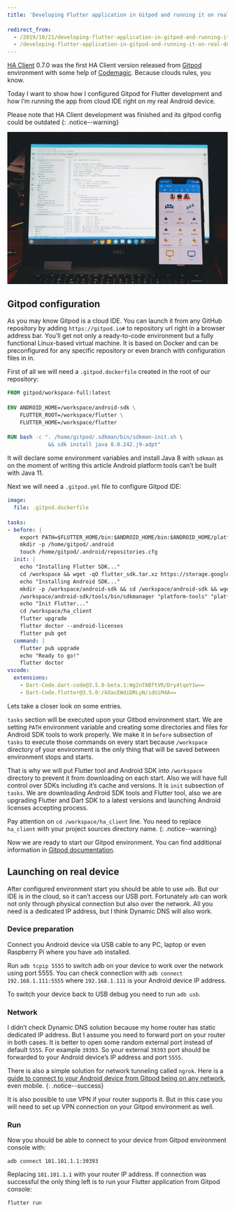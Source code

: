 ```yaml
---
title: 'Developing Flutter application in Gitpod and running it on real device'

redirect_from:
  - /2019/10/21/developing-flutter-application-in-gitpod-and-running-it-on-real-device
  - /developing-flutter-application-in-gitpod-and-running-it-on-real-device
---
```


[HA Client](https://github.com/estevez-dev/ha_client) 0.7.0 was the first HA Client version released from [Gitpod](https://www.gitpod.io/) environment with some help of [Codemagic](https://codemagic.io/). Because clouds rules, you know.

Today I want to show how I configured Gitpod for Flutter development and how I’m running the app from cloud IDE right on my real Android device.

Please note that HA Client development was finished and its gitpod config could be outdated {: .notice--warning}

![image](/img/developing-flutter-application-in-gitpod-and-running-it-on-real-device/IMG_20191021_012006-900x620.jpg)

## Gitpod configuration

As you may know Gitpod is a cloud IDE. You can launch it from any GitHub repository by adding `https://gitpod.io#` to repository url right in a browser address bar. You’ll get not only a ready-to-code environment but a fully functional Linux-based virtual machine. It is based on Docker and can be preconfigured for any specific repository or even branch with configuration files in in.

First of all we will need a `.gitpod.dockerfile` created in the root of our repository:

```dockerfile
FROM gitpod/workspace-full:latest

ENV ANDROID_HOME=/workspace/android-sdk \
    FLUTTER_ROOT=/workspace/flutter \
    FLUTTER_HOME=/workspace/flutter

RUN bash -c ". /home/gitpod/.sdkman/bin/sdkman-init.sh \
             && sdk install java 8.0.242.j9-adpt"
```

It will declare some environment variables and install Java 8 with `sdkman` as on the moment of writing this article Android platform tools can’t be built with Java 11.

Next we will need a `.gitpod.yml` file to configure Gitpod IDE:

```yaml
image:
  file: .gitpod.dockerfile

tasks:
- before: |
    export PATH=$FLUTTER_HOME/bin:$ANDROID_HOME/bin:$ANDROID_HOME/platform-tools:$PATH
    mkdir -p /home/gitpod/.android
    touch /home/gitpod/.android/repositories.cfg
  init: |
    echo "Installing Flutter SDK..."
    cd /workspace && wget -qO flutter_sdk.tar.xz https://storage.googleapis.com/flutter_infra/releases/stable/linux/flutter_linux_v1.12.13+hotfix.7-stable.tar.xz && tar -xf flutter_sdk.tar.xz && rm -f flutter_sdk.tar.xz
    echo "Installing Android SDK..."
    mkdir -p /workspace/android-sdk && cd /workspace/android-sdk && wget https://dl.google.com/android/repository/sdk-tools-linux-4333796.zip && unzip sdk-tools-linux-4333796.zip && rm -f sdk-tools-linux-4333796.zip
    /workspace/android-sdk/tools/bin/sdkmanager "platform-tools" "platforms;android-28" "build-tools;28.0.3"
    echo "Init Flutter..."
    cd /workspace/ha_client
    flutter upgrade
    flutter doctor --android-licenses
    flutter pub get
  command: |
    flutter pub upgrade
    echo "Ready to go!"
    flutter doctor
vscode:
  extensions:
    - Dart-Code.dart-code@3.5.0-beta.1:Wg2nTABftVR/Dry4tqeY1w==
    - Dart-Code.flutter@3.5.0:/kOacEWdiDRLyN/idUiM4A==
```

Lets take a closer look on some entries.

`tasks` section will be executed upon your Gitbod environment start. We are setting `PATH` environment variable and creating some directories and files for Android SDK tools to work properly. We make it in `before` subsection of `tasks` to execute those commands on every start because `/workspace` directory of your environment is the only thing that will be saved between environment stops and starts.

That is why we will put Flutter tool and Android SDK into `/workspace` directory to prevent it from downloading on each start. Also we will have full control over SDKs including it’s cache and versions. It is `init` subsection of `tasks`. We are downloading Android SDK tools and Flutter tool, also we are upgrading Flutter and Dart SDK to a latest versions and launching Android licenses accepting process.

Pay attention on `cd /workspace/ha_client` line. You need to replace `ha_client` with your project sources directory name. {: .notice--warning}

Now we are ready to start our Gitpod environment. You can find additional information in [Gitpod documentation](https://www.gitpod.io/docs/).

## Launching on real device

After configured environment start you should be able to use `adb`. But our IDE is in the cloud, so it can’t access our USB port. Fortunately `adb` can work not only through physical connection but also over the network. All you need is a dedicated IP address, but I think Dynamic DNS will also work.

### Device preparation

Connect you Android device via USB cable to any PC, laptop or even Raspberry Pi where you have `adb` installed.

Run `adb tcpip 5555` to switch adb on your device to work over the network using port 5555. You can check connection with `adb connect 192.168.1.111:5555` where `192.168.1.111` is your Android device IP address.

To switch your device back to USB debug you need to run `adb usb`.

### Network

I didn’t check Dynamic DNS solution because my home router has static dedicated IP address. But I assume you need to forward port on your router in both cases. It is better to open some random external port instead of default `5555`. For example `39393`. So your external `39393` port should be forwarded to your Android device’s IP address and port `5555`.

There is also a simple solution for network tunneling called `ngrok`. Here is a [guide to connect to your Android device from Gitpod being on any network](/adb-over-any-network-without-port-forwarding-even-over-mobile-3g-4g-lte), even mobile. {: .notice--success}

It is also possible to use VPN if your router supports it. But in this case you will need to set up VPN connection on your Gitpod environment as well.

### Run

Now you should be able to connect to your device from Gitpod environment console with:

```
adb connect 101.101.1.1:39393
```

Replacing `101.101.1.1` with your router IP address. If connection was successful the only thing left is to run your Flutter application from Gitpod console:

```
flutter run
```
